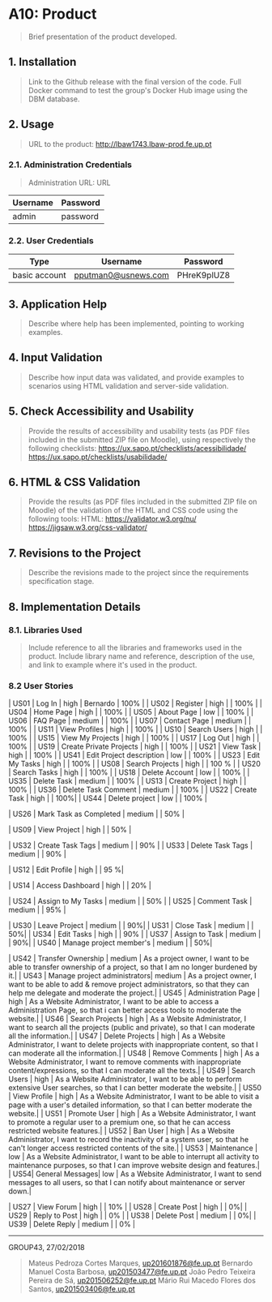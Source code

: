 # A10: Product

> Brief presentation of the product developed.

## 1. Installation

> Link to the Github release with the final version of the code.
> Full Docker command to test the group's Docker Hub image using the DBM database.

## 2. Usage

> URL to the product: http://lbaw1743.lbaw-prod.fe.up.pt

### 2.1. Administration Credentials

> Administration URL: URL

| Username | Password |
| -------- | -------- |
| admin    | password |

### 2.2. User Credentials

| Type          | Username  | Password |
| ------------- | --------- | -------- |
| basic account | pputman0@usnews.com    | PHreK9plUZ8 |


## 3. Application Help

> Describe where help has been implemented, pointing to working examples.


## 4. Input Validation

> Describe how input data was validated, and provide examples to scenarios using HTML validation and server-side validation.


## 5. Check Accessibility and Usability

> Provide the results of accessibility and usability tests (as PDF files included in the submitted ZIP file on Moodle), using respectively the following checklists:
> https://ux.sapo.pt/checklists/acessibilidade/
> https://ux.sapo.pt/checklists/usabilidade/


## 6. HTML & CSS Validation

> Provide the results (as PDF files included in the submitted ZIP file on Moodle) of the validation of the HTML and CSS code using the following tools:
> HTML: https://validator.w3.org/nu/
> https://jigsaw.w3.org/css-validator/


## 7. Revisions to the Project

> Describe the revisions made to the project since the requirements specification stage.


## 8. Implementation Details

### 8.1. Libraries Used

> Include reference to all the libraries and frameworks used in the product.
> Include library name and reference, description of the use, and link to example where it's used in the product.


### 8.2 User Stories

| US01 | Log In | high | Bernardo | 100% |
| US02 | Register | high |  | 100%  |
| US04 | Home Page | high |  | 100%  |
| US05 | About Page | low |  | 100% |
| US06 | FAQ Page | medium |  | 100% |
| US07 | Contact Page | medium |  | 100% |
| US11 | View Profiles | high | | 100% |
| US10 | Search Users | high | | 100% |
| US15 | View My Projects | high | | 100% |
| US17 | Log Out | high |  | 100% |
| US19 | Create Private Projects | high | | 100% |
| US21 | View Task | high | | 100% |
| US41 | Edit Project description | low | | 100% |
| US23 | Edit My Tasks | high | | 100% |
| US08 | Search Projects | high |  |  100 % |
| US20 | Search Tasks | high | | 100% |
| US18 | Delete Account | low | | 100% |
| US35 | Delete Task | medium | | 100% |
| US13 | Create Project | high | | 100% |
| US36 | Delete Task Comment | medium | | 100% |
| US22 | Create Task | high | | 100%|
| US44 | Delete project | low | | 100% |

| US26 | Mark Task as Completed | medium | | 50% |

| US09 | View Project | high | | 50% |

| US32 | Create Task Tags | medium | | 90% |
| US33 | Delete Task Tags | medium | | 90% |

| US12 | Edit Profile | high | | 95 %|


| US14 | Access Dashboard | high | | 20% |

| US24 | Assign to My Tasks | medium | | 50% |
| US25 | Comment Task | medium | | 95% |

| US30 | Leave Project | medium | | 90%|
| US31 | Close Task | medium | | 50%|
| US34 | Edit Tasks | high | | 90% |
| US37 | Assign to Task | medium | | 90%|
| US40 | Manage project member's | medium | | 50%|


| US42 | Transfer Ownership | medium | As a project owner, I want to be able to transfer ownership of a project, so that I am no longer burdened by it.|
| US43 | Manage project administrators| medium | As a project owner, I want to be able to add & remove project administrators, so that they can help me delegate and moderate the project.|
| US45 | Administration Page | high | As a Website Administrator, I want to be able to access a Administration Page, so that i can better access tools to moderate the website.|
| US46 | Search Projects | high | As a Website Administrator, I want to search all the projects (public and private), so that I can moderate all the information.|
| US47 | Delete Projects | high | As a Website Administrator, I want to delete projects with inappropriate content, so that I can moderate all the information.|
| US48 | Remove Comments | high | As a Website Administrator, I want to remove comments with inappropriate content/expressions, so that I can moderate all the texts.|
| US49 | Search Users | high | As a Website Administrator, I want to be able to perform extensive User searches, so that I can better moderate the website.|
| US50 | View Profile | high | As a Website Administrator, I want to be able to visit a page with a user's detailed information, so that I can better moderate the website.|
| US51 | Promote User     | high | As a Website Administrator, I want to promote a regular user to a premium one, so that he can access restricted website features.|
| US52 | Ban User        | high | As a Website Administrator, I want to record the inactivity of a system user, so that he can't longer access restricted contents of the site.|
| US53 | Maintenance     | low | As a Website Administrator, I want to be able to interrupt all activity to maintenance purposes, so that I can improve website design and features.|
| US54| General Messages| low | As a Website Administrator, I want to send messages to all users, so that I can notify about maintenance or server down.|

| US27 | View Forum | high | | 10% |
| US28 | Create Post | high | | 0%|
| US29 | Reply to Post | high | | 0% |
| US38 | Delete Post | medium | | 0%|
| US39 | Delete Reply | medium | | 0% |

***

GROUP43, 27/02/2018

> Mateus Pedroza Cortes Marques, up201601876@fe.up.pt
> Bernardo Manuel Costa Barbosa, up201503477@fe.up.pt
> João Pedro Teixeira Pereira de Sá, up201506252@fe.up.pt
> Mário Rui Macedo Flores dos Santos, up201503406@fe.up.pt
